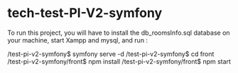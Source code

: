 # tech-test-PI-V2-symfony

To run this project, you will have to install the db_roomsInfo.sql database on your machine, start Xampp and mysql, and run :

/test-pi-v2-symfony$ symfony serve -d
/test-pi-v2-symfony$ cd front
/test-pi-v2-symfony/front$ npm install
/test-pi-v2-symfony/front$ npm start

